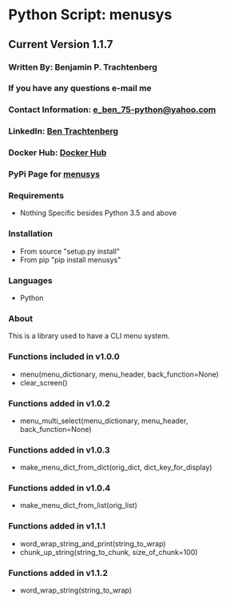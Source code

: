 # Python Script: menusys
## Current Version 1.1.7

### Written By: Benjamin P. Trachtenberg
### If you have any questions e-mail me

### Contact Information:  e_ben_75-python@yahoo.com

### LinkedIn: [Ben Trachtenberg](https://www.linkedin.com/in/ben-trachtenberg-3a78496)
### Docker Hub: [Docker Hub](https://hub.docker.com/r/btr1975)
### PyPi Page for [menusys](https://pypi.python.org/pypi/menusys)

### Requirements

* Nothing Specific besides Python 3.5 and above

### Installation

* From source "setup.py install"
* From pip "pip install menusys"

### Languages

* Python

### About

This is a library used to have a CLI menu system.

### Functions included in v1.0.0

* menu(menu_dictionary, menu_header, back_function=None)
* clear_screen()

### Functions added in v1.0.2

* menu_multi_select(menu_dictionary, menu_header, back_function=None)

### Functions added in v1.0.3

* make_menu_dict_from_dict(orig_dict, dict_key_for_display)

### Functions added in v1.0.4

* make_menu_dict_from_list(orig_list)

### Functions added in v1.1.1
* word_wrap_string_and_print(string_to_wrap)
* chunk_up_string(string_to_chunk, size_of_chunk=100)

### Functions added in v1.1.2
* word_wrap_string(string_to_wrap)
